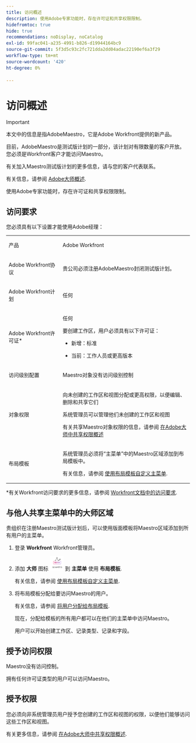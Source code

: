 ```yaml
---
title: 访问概述
description: 使用Adobe专家功能时，存在许可证和共享权限限制。
hidefromtoc: true
hide: true
recommendations: noDisplay, noCatalog
exl-id: 99fac041-a235-4991-b826-d19944164bc9
source-git-commit: 5f3d5c93c2fc721dda2dd04adac22190ef6a3f29
workflow-type: tm+mt
source-wordcount: '420'
ht-degree: 0%

---
```


<!--update the metadata with real things when making this public; also update the description with something like this: Not all users in the organization have the same access and permissions to use Adobe Maestro. This article describes the levels of access that users could have to Adobe Maestro. -->
<!--update the title and the metadata title if Maestro is NOT its own product - because the title is too generic for it being a Workfront capability-->

# 访问概述

>[!IMPORTANT]
>
>本文中的信息是指AdobeMaestro，它是Adobe Workfront提供的新产品。
>
>目前，AdobeMaestro是测试版计划的一部分，该计划对有限数量的客户开放。 您必须是Workfront客户才能访问Maestro。
>
>有关加入Maestro测试版计划的更多信息，请与您的客户代表联系。
>
>有关信息，请参阅 [Adobe大师概述](/help/quicksilver/maestro/maestro-overview.md).

使用Adobe专家功能时，存在许可证和共享权限限制。

## 访问要求

您必须具有以下设置才能使用Adobe经理：

<table style="table-layout:auto">
 <col>
 </col>
 <col>
 </col>
 <tbody>
    <tr>
<tr>
<td>
   <p> 产品</p> </td>
   <td>
   <p> Adobe Workfront</p> </td>
  </tr>  
 <td role="rowheader"><p>Adobe Workfront协议</p></td>
   <td>
<p>贵公司必须注册AdobeMaestro封闭测试版计划。 </p>
   </td>
  </tr>
  <tr>
   <td role="rowheader"><p>Adobe Workfront计划</p></td>
   <td>
<p>任何</p>
   </td>
  </tr>
  <tr>
   <td role="rowheader"><p>Adobe Workfront许可证*</p></td>
   <td>
   <p>任何</p>
   要创建工作区，用户必须具有以下许可证： 
   <ul><li><p>新增：标准</p> </li>
   <li><p>当前：工作人员或更高版本</p> </li></ul>
  </td>
  </tr>
  <tr>
   <td role="rowheader"><p>访问级别配置</p></td>
   <td> <p>Maestro对象没有访问级别控制</p>  
</td>
  </tr>
<tr>
   <td role="rowheader"><p>对象权限</p></td>
   <td>
   <p>向未创建的工作区和视图分配或更高权限，以便编辑、删除和共享它们</p>
    <p>系统管理员可以管理他们未创建的工作区和视图 </p>
   <p>有关共享Maestro对象权限的信息，请参阅  
   <a href="../access/sharing-permissions-overview.md">在Adobe大师中共享权限概述</a> 
  </td>
  </tr>
<tr>
   <td role="rowheader"><p>布局模板</p></td>
   <td> <p>系统管理员必须将“主菜单”中的Maestro区域添加到布局模板中。</p> 
   <p>有关信息，请参阅 <a href="../../administration-and-setup/customize-workfront/use-layout-templates/customize-main-menu.md">使用布局模板自定义主菜单</a>. </p>  
</td>
  </tr>
 </tbody>
</table>

*有关Workfront访问要求的更多信息，请参阅 [Workfront文档中的访问要求](/help/quicksilver/administration-and-setup/add-users/access-levels-and-object-permissions/access-level-requirements-in-documentation.md).


## 与他人共享主菜单中的大师区域

<!--First, contact your account manager to obtain access to the current Maestro closed beta program.-->

贵组织在注册Maestro测试版计划后，可以使用版面模板将Maestro区域添加到所有用户的主菜单。

1. 登录 **Workfront** Workfront管理员。

1. 添加 **大师** 图标 ![](assets/maestro-icon.png) 到 **主菜单** 使用 **布局模板**.

   有关信息，请参阅 [使用布局模板自定义主菜单](../../administration-and-setup/customize-workfront/use-layout-templates/customize-main-menu.md).

1. 将布局模板分配给要访问Maestro的用户。

   有关信息，请参阅 [将用户分配给布局模板](../../administration-and-setup/customize-workfront/use-layout-templates/assign-users-to-layout-template.md).

   现在，分配给模板的所有用户都可以在他们的主菜单中访问Maestro。

   用户可以开始创建工作区、记录类型、记录和字段。

## 授予访问权限

Maestro没有访问控制。

拥有任何许可证类型的用户可以访问Maestro。

## 授予权限

您必须向非系统管理员用户授予您创建的工作区和视图的权限，以便他们能够访问这些工作区和视图。

有关更多信息，请参阅 [在Adobe大师中共享权限概述](/help/quicksilver/maestro/access/sharing-permissions-overview.md).


